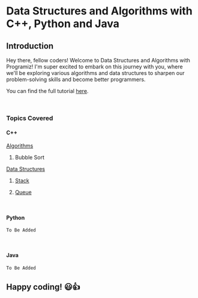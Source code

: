# Data Structures and Algorithms with C++, Python and Java

## Introduction

Hey there, fellow coders! Welcome to Data Structures and Algorithms with Programiz! I'm super excited to embark on this journey with you, where we'll be exploring various algorithms and data structures to sharpen our problem-solving skills and become better programmers.

You can find the full tutorial [here](https://www.programiz.com/dsa/algorithm).

<br>

### Topics Covered

#### C++

[Algorithms](https://github.com/sasszz/datastructures_and_algorithms/tree/main/c%2B%2B/algorithms)

1. Bubble Sort

[Data Structures](https://github.com/sasszz/datastructures_and_algorithms/tree/main/c%2B%2B/datastructures/datastructures)

1. [Stack](https://github.com/sasszz/datastructures_and_algorithms/tree/main/c%2B%2B/datastructures/datastructures/stack.cpp)

2. [Queue](https://github.com/sasszz/datastructures_and_algorithms/tree/main/c%2B%2B/datastructures/datastructures/queue.cpp)

<br>

#### Python

    To Be Added

<br>

#### Java

    To Be Added

## Happy coding! 😃👍
